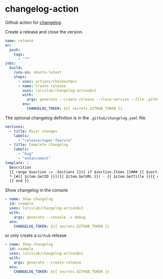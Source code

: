 # changelog-action

Github action for [changelog](https://github.com/lorislab/changelog).

Create a release and close the version. 
```yaml
name: release
on:
  push:
    tags:
      - '**'
jobs:
  build:
    runs-on: ubuntu-latest
    steps:
      - uses: actions/checkout@v1
      - name: Create release
        uses: lorislab/changelog-action@v1
        with:
          args: generate --create-release --close-version --file .github/changelog.yaml
        env:
          CHANGELOG_TOKEN: ${{ secrets.GITHUB_TOKEN }}
```
The optional changelog definition is in the `.github/changelog.yaml` file.
```yaml
sections:
  - title: Major changes
    labels: 
      - "release/super-fearure"
  - title: Complete changelog
    labels: 
      - "bug"
      - "enhancement"
template: |
  Descrition
  {{ range $section := .Sections }}{{ if $section.Items }}### {{ $section.GetTitle }}{{ range $item := $section.Items }}
  * [#{{ $item.GetID }}]({{ $item.GetURL }}) - {{ $item.GetTitle }}{{ end }}{{ end }}
  {{ end }}
```

Show changelog in the console
```yaml
- name: Show changelog
  id: example
  uses: lorislab/changelog-action@v1
  with:
    args: generate --console -v debug
  env:
    CHANGELOG_TOKEN: ${{ secrets.GITHUB_TOKEN }}
```
or only create a `Github` release
```yaml
- name: Show changelog
  id: example
  uses: lorislab/changelog-action@v1
  with:
    args: generate --create-release
  env:
    CHANGELOG_TOKEN: ${{ secrets.GITHUB_TOKEN }}
```